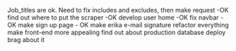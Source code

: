 Job_titles are ok.
Need to fix includes and excludes, then make request -OK
find out where to put the scraper -OK
develop user home -OK
fix navbar - OK
make sign up page - OK
make erika e-mail signature
refactor everything
make front-end more appealing
find out about production database
deploy
brag about it